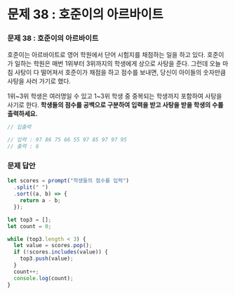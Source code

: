# 문제 38 : 호준이의 아르바이트

### 문제 38 : 호준이의 아르바이트

호준이는 아르바이트로 영어 학원에서 단어 시험지를 채점하는 일을 하고 있다. 호준이가 일하는 학원은 매번 1위부터 3위까지의 학생에게 상으로 사탕을 준다. 그런데 오늘 마침 사탕이 다 떨어져서 호준이가 채점을 하고 점수를 보내면, 당신이 아이들의 숫자만큼 사탕을 사러 가기로 했다.

1위\~3위 학생은 여러명일 수 있고 1\~3위 학생 중 중복되는 학생까지 포함하여 사탕을 사기로 한다. **학생들의 점수를 공백으로 구분하여 입력을 받고 사탕을 받을 학생의 수를 출력하세요.**

```javascript
// 입출력

// 입력 : 97 86 75 66 55 97 85 97 97 95
// 출력 : 6
```



### 문제 답안

```javascript
let scores = prompt("학생들의 점수를 입력")
  .split(" ")
  .sort((a, b) => {
    return a - b;
  });

let top3 = [];
let count = 0;

while (top3.length < 3) {
  let value = scores.pop();
  if (!scores.includes(value)) {
    top3.push(value);
  }
  count++;
  console.log(count);
}
```
